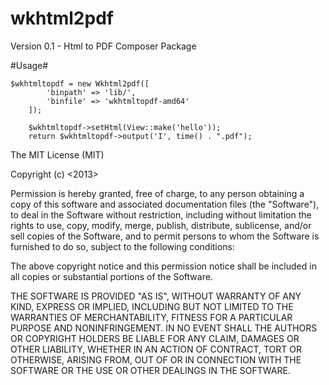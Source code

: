 wkhtml2pdf
==========
Version 0.1 - Html to PDF Composer Package

#Usage#

  	$wkhtmltopdf = new Wkhtml2pdf([
			'binpath' => 'lib/',
			'binfile' => 'wkhtmltopdf-amd64'
		]);

		$wkhtmltopdf->setHtml(View::make('hello'));
		return $wkhtmltopdf->output('I', time() . ".pdf");





    
    
The MIT License (MIT)

Copyright (c) <2013> <Nithin Meppurathu>

Permission is hereby granted, free of charge, to any person obtaining a copy
of this software and associated documentation files (the "Software"), to deal
in the Software without restriction, including without limitation the rights
to use, copy, modify, merge, publish, distribute, sublicense, and/or sell
copies of the Software, and to permit persons to whom the Software is
furnished to do so, subject to the following conditions:

The above copyright notice and this permission notice shall be included in
all copies or substantial portions of the Software.

THE SOFTWARE IS PROVIDED "AS IS", WITHOUT WARRANTY OF ANY KIND, EXPRESS OR
IMPLIED, INCLUDING BUT NOT LIMITED TO THE WARRANTIES OF MERCHANTABILITY,
FITNESS FOR A PARTICULAR PURPOSE AND NONINFRINGEMENT. IN NO EVENT SHALL THE
AUTHORS OR COPYRIGHT HOLDERS BE LIABLE FOR ANY CLAIM, DAMAGES OR OTHER
LIABILITY, WHETHER IN AN ACTION OF CONTRACT, TORT OR OTHERWISE, ARISING FROM,
OUT OF OR IN CONNECTION WITH THE SOFTWARE OR THE USE OR OTHER DEALINGS IN
THE SOFTWARE.
